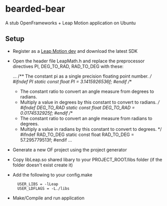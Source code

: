 bearded-bear
============

A stub OpenFrameworks + Leap Motion application on Ubuntu

Setup
--

- Register as a [Leap Motion dev](https://developer.leapmotion.com/) and download the latest SDK
- Open the header file LeapMath.h and replace the preprocessor directives PI, DEG_TO_RAD, RAD_TO_DEG  with these:

	...
	/** The constant pi as a single precision floating point number. */
	#ifndef PI
	static const float PI          = 3.1415926536f;
	#endif
	/**
	 * The constant ratio to convert an angle measure from degrees to radians.
	 * Multiply a value in degrees by this constant to convert to radians.
	 */
	#ifndef DEG_TO_RAD
	static const float DEG_TO_RAD  = 0.0174532925f;
	#endif
	/**
	 * The constant ratio to convert an angle measure from radians to degrees.
	 * Multiply a value in radians by this constant to convert to degrees.
	 */
	#ifndef RAD_TO_DEG
	static const float RAD_TO_DEG  = 57.295779513f;
	#endif
	...

- Generate a new OF project using the project generator
- Copy libLeap.so shared libary to your PROJECT_ROOT/libs folder (if the folder doesn't exist create it)
- Add the following to your config.make

		USER_LIBS = -lLeap
		USER_LDFLAGS = -L./libs

- Make/Compile and run application